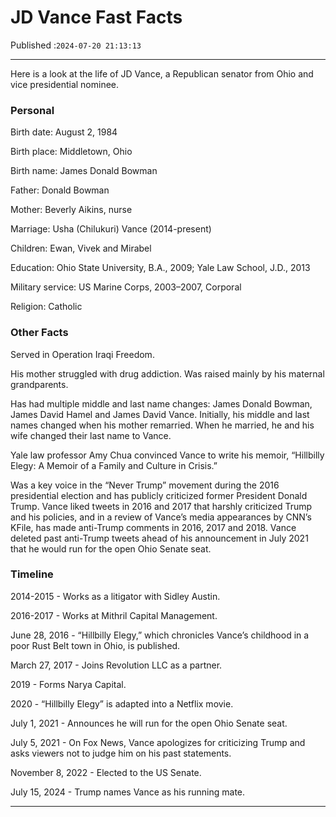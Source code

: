 # JD Vance Fast Facts

Published :`2024-07-20 21:13:13`

---

Here is a look at the life of JD Vance, a Republican senator from Ohio and vice presidential nominee.

### Personal

Birth date: August 2, 1984

Birth place: Middletown, Ohio

Birth name: James Donald Bowman

Father: Donald Bowman

Mother: Beverly Aikins, nurse

Marriage: Usha (Chilukuri) Vance (2014-present)

Children: Ewan, Vivek and Mirabel

Education: Ohio State University, B.A., 2009; Yale Law School, J.D., 2013

Military service: US Marine Corps, 2003–2007, Corporal

Religion: Catholic

### Other Facts

Served in Operation Iraqi Freedom.

His mother struggled with drug addiction. Was raised mainly by his maternal grandparents.

Has had multiple middle and last name changes: James Donald Bowman, James David Hamel and James David Vance. Initially, his middle and last names changed when his mother remarried. When he married, he and his wife changed their last name to Vance.

Yale law professor Amy Chua convinced Vance to write his memoir, “Hillbilly Elegy: A Memoir of a Family and Culture in Crisis.”

Was a key voice in the “Never Trump” movement during the 2016 presidential election and has publicly criticized former President Donald Trump. Vance liked tweets in 2016 and 2017 that harshly criticized Trump and his policies, and in a review of Vance’s media appearances by CNN’s KFile, has made anti-Trump comments in 2016, 2017 and 2018. Vance deleted past anti-Trump tweets ahead of his announcement in July 2021 that he would run for the open Ohio Senate seat.

### Timeline

2014-2015 - Works as a litigator with Sidley Austin.

2016-2017 - Works at Mithril Capital Management.

June 28, 2016 - “Hillbilly Elegy,” which chronicles Vance’s childhood in a poor Rust Belt town in Ohio, is published.

March 27, 2017 - Joins Revolution LLC as a partner.

2019 - Forms Narya Capital.

2020 - “Hillbilly Elegy” is adapted into a Netflix movie.

July 1, 2021 - Announces he will run for the open Ohio Senate seat.

July 5, 2021 - On Fox News, Vance apologizes for criticizing Trump and asks viewers not to judge him on his past statements.

November 8, 2022 - Elected to the US Senate.

July 15, 2024 - Trump names Vance as his running mate.

---

